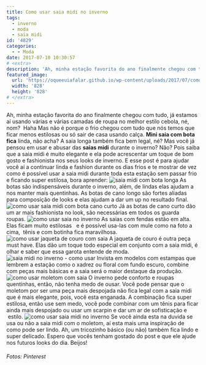 ```yaml
---
title: Como usar saia midi no inverno
tags:
  - inverno
  - moda
  - saia midi
id: '4829'
categories:
  - - Moda
date: 2017-07-10 10:30:57
# <extra>
description: 'Ah, minha estação favorita do ano finalmente chegou com tudo, já estamos aí usando várias e várias camadas de roupa no melhor estilo cebola, né, nom?  Haha Mas não é porque o frio chegou com tudo que nós temos que ficar menos estilosas ou só sair de casa usando calça. Mini saia com bota fica linda, não acha? A saia longa também fica bem legal, né? Mas você já pensou em usar e abusar das saias midi durante o inverno? Não? Pois saiba que a saia midi é muito elegante e ela pode acrescentar um toque de bom gosto e fashionista nos seus looks de inverno. E esse post é para ajudar você aí a continuar linda e fashion durante os dias frios e te mostrar de vez como é possível usar a saia midi durante toda esta estação sem &hellip;'
featured_image: 
  url: 'https://oqueeuiafalar.github.io/wp-content/uploads/2017/07/como-usar-saia-midi-com-jaqueta-de-couro.jpg'
  width: '828'
  height: '828'
# </extra>
---
```


Ah, minha estação favorita do ano finalmente chegou com tudo, já estamos aí usando várias e várias camadas de roupa no melhor estilo cebola, né, nom?  Haha Mas não é porque o frio chegou com tudo que nós temos que ficar menos estilosas ou só sair de casa usando calça. **Mini saia com bota fica** linda, não acha? A saia longa também fica bem legal, né? Mas você já pensou em usar e abusar das **saias midi** durante o inverno? Não? Pois saiba que a saia midi é muito elegante e ela pode acrescentar um toque de bom gosto e fashionista nos seus looks de inverno. E esse post é para ajudar você aí a continuar linda e fashion durante os dias frios e te mostrar de vez como é possível usar a saia midi durante toda esta estação sem passar frio e ficando super estilosa, bora aprender: ![saia midi com bota longa](/wp-content/uploads/2017/07/como-usar-saia-midi-com-bota.jpg) As botas são indispensáveis durante o inverno, além, de lindas elas ajudam a nos manter mais quentinhas. As botas de cano longo são fortes aliadas para composição de looks e elas ajudam a dar um up no resultado final. ![como usar saia midi com bota cano curto](/wp-content/uploads/2017/07/como-usar-bota-de-cano-curto-com-saia.jpg) Já as botas de cano curto dão um ar mais fashionista no look, são necessárias em todos os guarda roupas. ![como usar saia no inverno](/wp-content/uploads/2017/07/como-usar-saia-com-fenda-no-inverno.jpg) As saias com fendas estão em alta. Elas ficam muito estilosas   e é possível usa-las com mule como na foto a cima,  tênis e com botinha fica maravilhosa. ![como usar jaqueta de couro com saia](/wp-content/uploads/2017/07/como-usar-saia-midi-com-jaqueta-de-couro.jpg) A jaqueta de couro é outra peça must have. Elas dão um toque todo especial em conjunto com a saia midi, é olhar e saber que essa garota entende de moda. ![saia midi no inverno - como usar](/wp-content/uploads/2017/07/como-usar-saia-estampada.jpg) Invista em modelos com estampas que lembrem a estação como o xadrez ou floral com fundo escuro, combine com peças mais básicas e a saia será o maior destaque da produção. ![como usar moletom com saia](/wp-content/uploads/2017/07/como-usar-saia-midi-com-moletom.jpg) O inverno pede conforto e roupas quentinhas, então, não tenha medo de ousar. Você pode pensar que o moletom por ser uma peça mais despojada não fica legal com a saia midi que é mais elegante, pois, você esta enganada. A combinação fica super estilosa, então use sem medo, você pode combinar com um tênis para ficar ainda mais despojado ou usar um scarpin e dar um ar de sofisticação e  estilo. ![como usar saia midi no inverno](/wp-content/uploads/2017/07/saia-midi-com-scarpin-estampado.jpg) Se você ainda esta na duvida se usa ou não a saia midi com o moletom, aí esta mais uma inspiração de como pode ser lindo. Ah, um tricozinho básico (ou não) também fica lindo e super delicado. Espero que vocês tenham gostado do post e que ele ajude nos futuros looks do dia. Beijos!

###### Fotos: Pinterest
